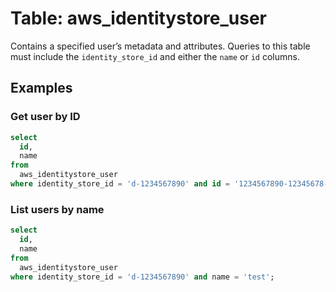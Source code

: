 # Table: aws_identitystore_user

Contains a specified user’s metadata and attributes. Queries to this table must include the `identity_store_id` and either the `name` or `id` columns.

## Examples

### Get user by ID

```sql
select
  id,
  name
from
  aws_identitystore_user
where identity_store_id = 'd-1234567890' and id = '1234567890-12345678-abcd-abcd-abcd-1234567890ab';
```

### List users by name

```sql
select
  id,
  name
from
  aws_identitystore_user
where identity_store_id = 'd-1234567890' and name = 'test';
```

